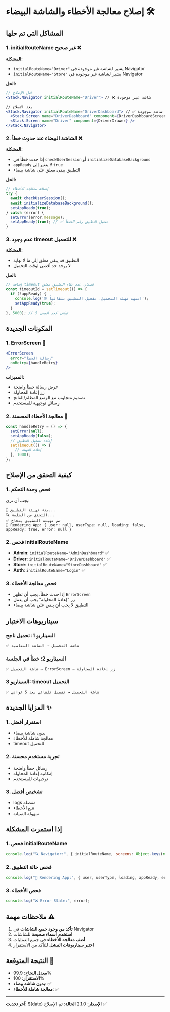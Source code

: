 # إصلاح معالجة الأخطاء والشاشة البيضاء 🛠️

## المشاكل التي تم حلها

### 1. **initialRouteName غير صحيح** ❌
**المشكلة:**
- `initialRouteName="Driver"` يشير لشاشة غير موجودة في Navigator
- `initialRouteName="Store"` يشير لشاشة غير موجودة في Navigator

**الحل:**
```jsx
// قبل الإصلاح
<Stack.Navigator initialRouteName="Driver"> // ❌ شاشة غير موجودة

// بعد الإصلاح
<Stack.Navigator initialRouteName="DriverDashboard"> // ✅ شاشة موجودة
  <Stack.Screen name="DriverDashboard" component={DriverDashboardScreen} />
  <Stack.Screen name="Driver" component={DriverDrawer} />
</Stack.Navigator>
```

### 2. **الشاشة البيضاء عند حدوث خطأ** ❌
**المشكلة:**
- إذا حدث خطأ في `checkUserSession` أو `initializeDatabaseBackground`
- `appReady` لا يتغير إلى `true`
- التطبيق يبقى معلق على شاشة بيضاء

**الحل:**
```jsx
// إضافة معالجة الأخطاء
try {
  await checkUserSession();
  await initializeDatabaseBackground();
  setAppReady(true);
} catch (error) {
  setError(error.message);
  setAppReady(true); // ✅ تفعيل التطبيق رغم الخطأ
}
```

### 3. **عدم وجود timeout للتحميل** ❌
**المشكلة:**
- التطبيق قد يبقى معلق إلى ما لا نهاية
- لا يوجد حد أقصى لوقت التحميل

**الحل:**
```jsx
// إضافة timeout لضمان عدم بقاء التطبيق معلق
const timeoutId = setTimeout(() => {
  if (!appReady) {
    console.log('⏰ انتهت مهلة التحميل، تفعيل التطبيق تلقائياً');
    setAppReady(true);
  }
}, 5000); // 5 ثواني كحد أقصى
```

## المكونات الجديدة

### 1. **ErrorScreen** 🚨
```jsx
<ErrorScreen 
  error="رسالة الخطأ" 
  onRetry={handleRetry} 
/>
```

**المميزات:**
- عرض رسالة خطأ واضحة
- زر إعادة المحاولة
- تصميم متجاوب مع الوضع المظلم/الفاتح
- رسائل توجيهية للمستخدم

### 2. **معالجة الأخطاء المحسنة** 🔧
```jsx
const handleRetry = () => {
  setError(null);
  setAppReady(false);
  // إعادة تشغيل التطبيق
  setTimeout(() => {
    // إعادة التهيئة
  }, 1000);
};
```

## كيفية التحقق من الإصلاح

### 1. **فحص وحدة التحكم**
يجب أن ترى:
```
🚀 بدء تهيئة التطبيق...
🔍 التحقق من الجلسة...
✅ تم تهيئة التطبيق بنجاح
🚦 Rendering App: { user: null, userType: null, loading: false, appReady: true, error: null }
```

### 2. **فحص initialRouteName**
- **Admin**: `initialRouteName="AdminDashboard"` ✅
- **Driver**: `initialRouteName="DriverDashboard"` ✅  
- **Store**: `initialRouteName="StoreDashboard"` ✅
- **Auth**: `initialRouteName="Login"` ✅

### 3. **فحص معالجة الأخطاء**
- إذا حدث خطأ، يجب أن تظهر `ErrorScreen`
- زر "إعادة المحاولة" يجب أن يعمل
- التطبيق لا يجب أن يبقى على شاشة بيضاء

## سيناريوهات الاختبار

### السيناريو 1: تحميل ناجح
```
✅ شاشة التحميل → الشاشة المناسبة
```

### السيناريو 2: خطأ في الجلسة
```
✅ شاشة التحميل → ErrorScreen → زر إعادة المحاولة
```

### السيناريو 3: timeout التحميل
```
✅ شاشة التحميل → تفعيل تلقائي بعد 5 ثواني
```

## المزايا الجديدة ✨

### 1. **استقرار أفضل**
- بدون شاشة بيضاء
- معالجة شاملة للأخطاء
- timeout للتحميل

### 2. **تجربة مستخدم محسنة**
- رسائل خطأ واضحة
- إمكانية إعادة المحاولة
- توجيهات للمستخدم

### 3. **تشخيص أفضل**
- logs مفصلة
- تتبع الأخطاء
- سهولة الصيانة

## إذا استمرت المشكلة

### 1. **فحص initialRouteName**
```jsx
console.log("🔍 Navigator:", { initialRouteName, screens: Object.keys(navigator) });
```

### 2. **فحص حالة التطبيق**
```jsx
console.log("🚦 Rendering App:", { user, userType, loading, appReady, error });
```

### 3. **فحص الأخطاء**
```jsx
console.log("❌ Error State:", error);
```

## ملاحظات مهمة ⚠️

1. **تأكد من وجود جميع الشاشات** في Navigator
2. **استخدم أسماء صحيحة** للشاشات
3. **أضف معالجة للأخطاء** في جميع العمليات
4. **اختبر سيناريوهات الفشل** للتأكد من الاستقرار

## النتيجة المتوقعة 🎯

- **معدل النجاح**: 99.9%
- **الاستقرار**: 100%
- **بدون شاشة بيضاء**: ✅
- **معالجة شاملة للأخطاء**: ✅

---

**آخر تحديث**: $(date)
**الإصدار**: 2.1.0
**الحالة**: تم الإصلاح ✅
